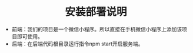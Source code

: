 # <center>安装部署说明</center>

- 前端：我们的项目是一个微信小程序。所以直接在手机微信小程序上添加该项目即可使用。
- 后端：在后端代码根目录运行指令npm start开启服务端。